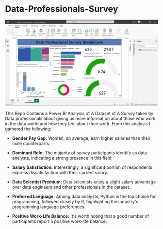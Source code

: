 # Data-Professionals-Survey
![Data Professional Dashboard](Data%20professional%20dashboard.png)

This Repo Contains a Power BI Analysis of A Dataset of A Survey taken by Data professionals about giving us more information about those who work in the data world and how they feel about their work. From this analysis I gathered the following:

- **Gender Pay Gap:** Women, on average, earn higher salaries than their male counterparts.

- **Dominant Role:** The majority of survey participants identify as data analysts, indicating a strong presence in this field.

- **Salary Satisfaction:** Interestingly, a significant portion of respondents express dissatisfaction with their current salary.

- **Data Scientist Premium:** Data scientists enjoy a slight salary advantage over data engineers and other professionals in the dataset.

- **Preferred Language:** Among data analysts, Python is the top choice for programming, followed closely by R, highlighting the industry's programming language preferences.

- **Positive Work-Life Balance:** It's worth noting that a good number of participants report a positive work-life balance.
